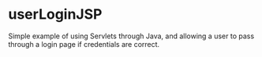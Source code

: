 # userLoginJSP
Simple example of using Servlets through Java, and allowing a user to pass through a login page if credentials are correct.
